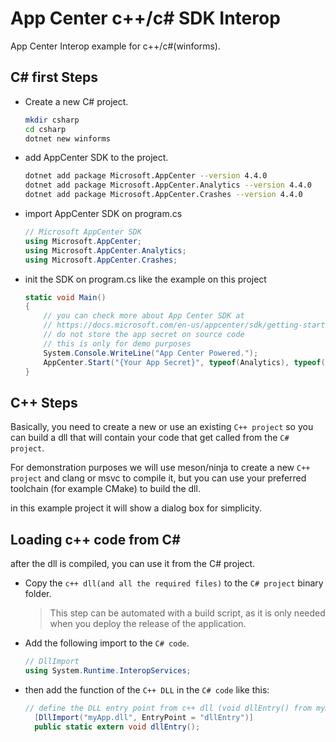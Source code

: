 # App Center c++/c# SDK Interop

App Center Interop example for c++/c#(winforms).

## C# first Steps

- Create a new C# project.
   ```sh
   mkdir csharp
   cd csharp
   dotnet new winforms
   ```
- add AppCenter SDK to the project.
   ```sh
   dotnet add package Microsoft.AppCenter --version 4.4.0
   dotnet add package Microsoft.AppCenter.Analytics --version 4.4.0
   dotnet add package Microsoft.AppCenter.Crashes --version 4.4.0
   ```
- import AppCenter SDK on program.cs
  ```csharp
  // Microsoft AppCenter SDK
  using Microsoft.AppCenter;
  using Microsoft.AppCenter.Analytics;
  using Microsoft.AppCenter.Crashes;
  ```

- init the SDK on program.cs like the example on this project
  ```csharp
  static void Main()
  {
      // you can check more about App Center SDK at
      // https://docs.microsoft.com/en-us/appcenter/sdk/getting-started/wpf-winforms
      // do not store the app secret on source code
      // this is only for demo purposes
      System.Console.WriteLine("App Center Powered.");
      AppCenter.Start("{Your App Secret}", typeof(Analytics), typeof(Crashes));
  }    
  ```


## C++ Steps

Basically, you need to create a new or use an existing `C++ project`
so you can build a dll that will contain your code that get called from the `C# project`.

For demonstration purposes we will use meson/ninja to create a new `C++ project` and clang or msvc to compile it, but you can use your preferred toolchain (for example CMake) to build the dll.

in this example project it will show a dialog box for simplicity.

## Loading c++ code from C#

after the dll is compiled, you can use it from the C# project.

- Copy the `c++ dll(and all the required files)` to the `C# project` binary folder.
    > This step can be automated with a build script, as it is only needed when you deploy the release of the application.
- Add the following import to the `C# code`.
  ```csharp
  // DllImport
  using System.Runtime.InteropServices;
  ```
- then add the function of the `C++ DLL` in the `C# code` like this:
  ```csharp
  // define the DLL entry point from c++ dll (void dllEntry() from myApp.dll)
    [DllImport("myApp.dll", EntryPoint = "dllEntry")]
    public static extern void dllEntry();
  ```

